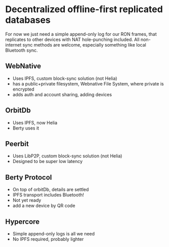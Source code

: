 # Decentralized offline-first replicated databases

For now we just need a simple append-only log for our RON frames, that replicates to other devices with NAT hole-punching included. All non-internet sync methods are welcome, especially something like local Bluetooth sync.

## WebNative
- Uses IPFS, custom block-sync solution (not Helia)
- has a public+private filesystem, Webnative File System, where private is encrypted
- adds auth and account sharing, adding devices

## OrbitDb
- Uses IPFS, now Helia
- Berty uses it

## Peerbit
- Uses LibP2P, custom block-sync solution (not Helia)
- Designed to be super low latency

## Berty Protocol
- On top of orbitDb, details are settled
- IPFS transport includes Bluetooth!
- Not yet ready
- add a new device by QR code

## Hypercore
- Simple append-only logs is all we need
- No IPFS required, probably lighter